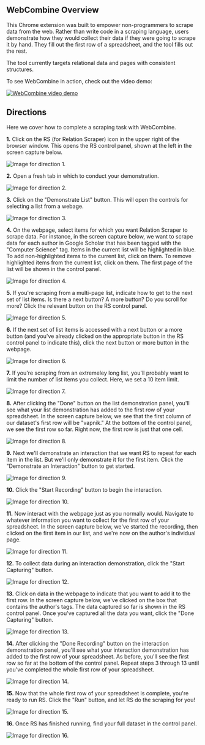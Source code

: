 <h2>WebCombine Overview</h2>

This Chrome extension was built to empower non-programmers to scrape data from the web.  Rather than write code in a scraping language, users demonstrate how they would collect their data if they were going to scrape it by hand.  They fill out the first row of a spreadsheet, and the tool fills out the rest.

The tool currently targets relational data and pages with consistent structures.

To see WebCombine in action, check out the video demo:

<a href="http://www.youtube.com/watch?feature=player_embedded&v=rupkOcUumUk
" target="_blank"><img src="http://img.youtube.com/vi/rupkOcUumUk/0.jpg" 
alt="WebCombine video demo" /></a>

<h2>Directions</h2>

Here we cover how to complete a scraping task with WebCombine.

<b>1.</b> Click on the RS (for Relation Scraper) icon in the upper right of the browser window.  This opens the RS control panel, shown at the left in the screen capture below.

![Image for direction 1.](/readme/demo1.png?raw=true)

<b>2.</b> Open a fresh tab in which to conduct your demonstration.

![Image for direction 2.](/readme/demo2.png?raw=true)

<b>3.</b> Click on the "Demonstrate List" button.  This will open the controls for selecting a list from a webage.

![Image for direction 3.](/readme/demo3.png?raw=true)

<b>4.</b> On the webpage, select items for which you want Relation Scraper to scrape data.  For instance, in the screen capture below, we want to scrape data for each author in Google Scholar that has been tagged with the "Computer Science" tag.  Items in the current list will be highlighted in blue.  To add non-highlighted items to the current list, click on them.  To remove highlighted items from the current list, click on them.  The first page of the list will be shown in the control panel.

![Image for direction 4.](/readme/demo4.png?raw=true)

<b>5.</b> If you're scraping from a multi-page list, indicate how to get to the next set of list items.  Is there a next button?  A more button?  Do you scroll for more?  Click the relevant button on the RS control panel.

![Image for direction 5.](/readme/demo5.png?raw=true)

<b>6.</b> If the next set of list items is accessed with a next button or a more button (and you've already clicked on the appropriate button in the RS control panel to indicate this), click the next button or more button in the webpage.

![Image for direction 6.](/readme/demo6.png?raw=true)

<b>7.</b> If you're scraping from an extremeley long list, you'll probably want to limit the number of list items you collect.  Here, we set a 10 item limit.

![Image for direction 7.](/readme/demo7.png?raw=true)

<b>8.</b> After clicking the "Done" button on the list demonstration panel, you'll see what your list demonstration has added to the first row of your spreadsheet.  In the screen capture below, we see that the first column of our dataset's first row will be "vapnik."  At the bottom of the control panel, we see the first row so far.  Right now, the first row is just that one cell.

![Image for direction 8.](/readme/demo8.png?raw=true)

<b>9.</b> Next we'll demonstrate an interaction that we want RS to repeat for each item in the list.  But we'll only demonstrate it for the first item.  Click the "Demonstrate an Interaction" button to get started.

![Image for direction 9.](/readme/demo9.png?raw=true)

<b>10.</b> Click the "Start Recording" button to begin the interaction.

![Image for direction 10.](/readme/demo10.png?raw=true)

<b>11.</b> Now interact with the webpage just as you normally would.  Navigate to whatever information you want to collect for the first row of your spreadsheet.  In the screen capture below, we've started the recording, then clicked on the first item in our list, and we're now on the author's individual page.

![Image for direction 11.](/readme/demo11.png?raw=true)

<b>12.</b> To collect data during an interaction demonstration, click the "Start Capturing" button.

![Image for direction 12.](/readme/demo12.png?raw=true)

<b>13.</b> Click on data in the webpage to indicate that you want to add it to the first row.  In the screen capture below, we've clicked on the box that contains the author's tags.  The data captured so far is shown in the RS control panel.  Once you've captured all the data you want, click the "Done Capturing" button.

![Image for direction 13.](/readme/demo13.png?raw=true)

<b>14.</b> After clicking the "Done Recording" button on the interaction demonstration panel, you'll see what your interaction demonstration has added to the first row of your spreadsheet.  As before, you'll see the first row so far at the bottom of the control panel.  Repeat steps 3 through 13 until you've completed the whole first row of your spreadsheet.

![Image for direction 14.](/readme/demo14.png?raw=true)

<b>15.</b> Now that the whole first row of your spreadsheet is complete, you're ready to run RS.  Click the "Run" button, and let RS do the scraping for you!

![Image for direction 15.](/readme/demo15.png?raw=true)

<b>16.</b> Once RS has finished running, find your full dataset in the control panel.

![Image for direction 16.](/readme/demo16.png?raw=true)
